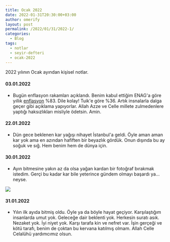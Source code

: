 ```yaml
---
title: Ocak 2022
date: 2022-01-31T20:30:00+03:00
author: omerify
layout: post
permalink: /2022/01/31/2022-1/
categories:
  - Blog
tags:
  - notlar
  - seyir-defteri
  - ocak-2022
---
```


2022 yılının Ocak ayından kişisel notlar.

#### 03.01.2022

 * Bugün enflasyon rakamları açıklandı. Benim kabul ettiğim ENAG'a göre yıllık <a href="https://twitter.com/ENAGRUP/status/1477887101609914370" target="_blank" rel="noreferrer noopener nofollow">enflasyon</a> %83. Dile kolay! Tuik'e göre %36. Artık insnalarla dalga geçer gibi açıklama yapıyorlar. Allah Azze ve Celle millete zulmedenlere yaptığı haksızlıkları misliyle ödetsin. Amin.

#### 22.01.2022

  * Dün gece beklenen kar yağışı nihayet İstanbul'a geldi. Öyle aman aman kar yok ama en azından hafiften bir beyazlık gördük. Onun dışında bu ay soğuk ve sığ. Hem benim hem de dünya için.

#### 30.01.2022

  * Ayın bitmesine yakın az da olsa yağan kardan bir fotoğraf bırakmak istedim. Gerçi bu kadar kar bile yeterince gündem olmayı başardı ya... neyse.

  ![](https://omerify.github.io/blog/assets/img/2022/01/24-ocak-2022-istanbul-kar-foto.jpeg)

#### 31.01.2022

  * Yılın ilk ayıda bitmiş oldu. Öyle ya da böyle hayat geçiyor. Karşılaştığım insanlarda umut yok. Geleceğe dair beklenti yok. Herkesin suratı asık. Nezaket yok. İyi niyet yok. Karşı tarafa kin ve nefret var. İşin gerçeği ve kötü tarafı, benim de çoktan bu kervana katılmış olmam. Allah Celle Celalühü yardımcımız olsun.
